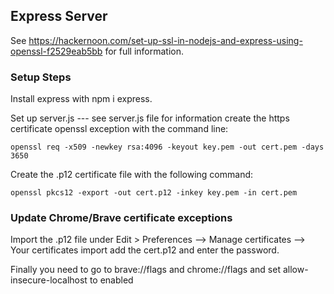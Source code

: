 ## Express Server

See https://hackernoon.com/set-up-ssl-in-nodejs-and-express-using-openssl-f2529eab5bb for full information.

### Setup Steps
Install express with npm i express.

Set up server.js --- see server.js file for information
create the https certificate openssl exception with the command line:

    openssl req -x509 -newkey rsa:4096 -keyout key.pem -out cert.pem -days 3650

Create the .p12 certificate file with the following command:

    openssl pkcs12 -export -out cert.p12 -inkey key.pem -in cert.pem

### Update Chrome/Brave certificate exceptions
Import the .p12 file under Edit > Preferences --> Manage certificates --> Your certificates import
add the cert.p12 and enter the password.

Finally you need to go to brave://flags and chrome://flags and set allow-insecure-localhost to enabled

